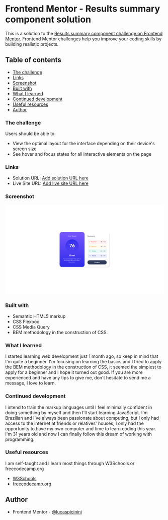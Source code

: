 # Frontend Mentor - Results summary component solution

This is a solution to the [Results summary component challenge on Frontend Mentor](https://www.frontendmentor.io/challenges/results-summary-component-CE_K6s0maV). Frontend Mentor challenges help you improve your coding skills by building realistic projects. 

## Table of contents

  - [The challenge](#the-challenge)
  - [Links](#links)
  - [Screenshot](#screenshot)
  - [Built with](#built-with)
  - [What I learned](#what-i-learned)
  - [Continued development](#continued-development)
  - [Useful resources](#useful-resources)
- [Author](#author)

### The challenge

Users should be able to:

- View the optimal layout for the interface depending on their device's screen size
- See hover and focus states for all interactive elements on the page

### Links

- Solution URL: [Add solution URL here](https://www.frontendmentor.io/solutions/responsive-page-using-bem-with-css-flexbox-and-media-query-03fRj3eKad)
- Live Site URL: [Add live site URL here](https://lucaspicinini.github.io/front-end-mentor-challenges/results-summary-component-main/index.html)

### Screenshot

![](./my-solution-screenshot.png)

### Built with

- Semantic HTML5 markup
- CSS Flexbox
- CSS Media Query
- BEM methodology in the construction of CSS. 

### What I learned

I started learning web development just 1 month ago, so keep in mind that I'm quite a beginner. I'm focusing on learning the basics and I tried to apply the BEM methodology in the construction of CSS, it seemed the simplest to apply for a beginner and I hope it turned out good. If you are more experienced and have any tips to give me, don't hesitate to send me a message, I love to learn.

### Continued development

I intend to train the markup languages until I feel minimally confident in doing something by myself and then I'll start learning JavaScript. I'm Brazilian and I've always been passionate about computing, but I only had access to the internet at friends or relatives' houses, I only had the opportunity to have my own computer and time to learn coding this year. I'm 31 years old and now I can finally follow this dream of working with programming.

### Useful resources

I am self-taught and I learn most things through W3Schools or freecodecamp.org

- [W3Schools](https://www.w3schools.com/)
- [freecodecamp.org](https://www.freecodecamp.org/)

## Author

- Frontend Mentor - [@lucaspicinini](https://www.frontendmentor.io/profile/lucaspicinini)